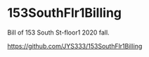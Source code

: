 # 153SouthFlr1Billing
Bill of 153 South St-floor1 2020 fall.


https://github.com/JYS333/153SouthFlr1Billing